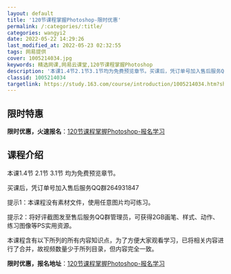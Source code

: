 ```yaml
---
layout: default
title: '120节课程掌握Photoshop-限时优惠'
permalink: /:categories/:title/
categories: wangyi2
date: 2022-05-22 14:29:26
last_modified_at: 2022-05-23 02:32:55
tags: 网易提供
cover: 1005214034.jpg
keywords: 精选网课,网易云课堂,120节课程掌握Photoshop
description: '本课1.4节2.1节3.1节均为免费预览章节。买课后，凭订单号加入售后服务QQ群264931847提示1：本课程没有素材'
classid: 1005214034
targetlink: https://study.163.com/course/introduction/1005214034.htm?share=1&shareId=1025206652&utm_campaign=share&utm_medium=iphoneShare&utm_source=&utm_u=1025206652
---
```


## 限时特惠

**限时优惠，火速报名**：[120节课程掌握Photoshop-报名学习](https://study.163.com/course/introduction/1005214034.htm?share=1&shareId=1025206652&utm_campaign=share&utm_medium=iphoneShare&utm_source=&utm_u=1025206652)

## 课程介绍

本课1.4节   2.1节  3.1节 均为免费预览章节。



买课后，凭订单号加入售后服务QQ群264931847



提示1：本课程没有素材文件，使用任意图片均可练习。



提示2：将好评截图发至售后服务QQ群管理员，可获得2GB画笔、样式、动作、练习图像等PS实用资源。



本课程含有以下所列的所有内容知识点，为了方便大家观看学习，已将相关内容进行了合并，故视频数量少于所列目录，但内容完全一致。

**限时优惠，报名地址**：[120节课程掌握Photoshop-报名学习](https://study.163.com/course/introduction/1005214034.htm?share=1&shareId=1025206652&utm_campaign=share&utm_medium=iphoneShare&utm_source=&utm_u=1025206652)

